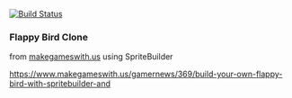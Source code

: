 [![Build Status](https://travis-ci.org/aowongster/FlappyFly.svg?branch=master)](https://travis-ci.org/aowongster/FlappyFly)

### Flappy Bird Clone

from [makegameswith.us](http://makegameswith.us) using SpriteBuilder

https://www.makegameswith.us/gamernews/369/build-your-own-flappy-bird-with-spritebuilder-and
